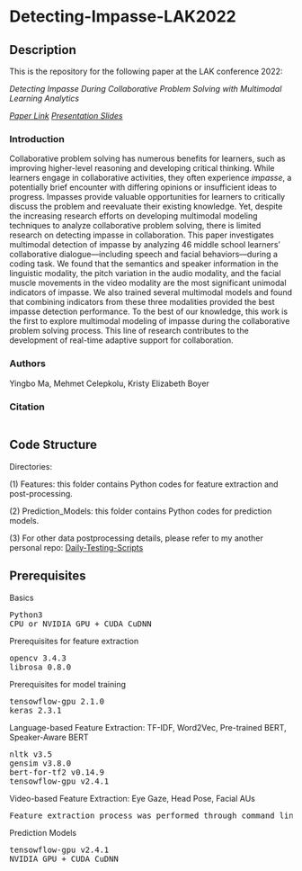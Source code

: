 <h1>Detecting-Impasse-LAK2022</h1>

<h2>Description</h2>
<p>This is the repository for the following paper at the LAK conference 2022:</p> 
<p><em>Detecting Impasse During Collaborative Problem Solving with Multimodal Learning Analytics</em></p>

*[Paper Link](https://dl.acm.org/doi/abs/10.1145/3506860.3506865)*
*[Presentation Slides](https://drive.google.com/file/d/1Uf0sbgPHCBubvKTnteW9igOsdJukxjEa/view?usp=sharing)*

<h3>Introduction</h3>
<p>Collaborative problem solving has numerous benefits for learners, such as improving higher-level reasoning and developing critical
thinking. While learners engage in collaborative activities, they often experience <em>impasse</em>, a potentially brief encounter with differing
opinions or insufficient ideas to progress. Impasses provide valuable opportunities for learners to critically discuss the problem and reevaluate
their existing knowledge. Yet, despite the increasing research efforts on developing multimodal modeling techniques to analyze
collaborative problem solving, there is limited research on detecting impasse in collaboration. This paper investigates multimodal
detection of impasse by analyzing 46 middle school learners’ collaborative dialogue—including speech and facial behaviors—during a
coding task. We found that the semantics and speaker information in the linguistic modality, the pitch variation in the audio modality,
and the facial muscle movements in the video modality are the most significant unimodal indicators of impasse. We also trained
several multimodal models and found that combining indicators from these three modalities provided the best impasse detection
performance. To the best of our knowledge, this work is the first to explore multimodal modeling of impasse during the collaborative
problem solving process. This line of research contributes to the development of real-time adaptive support for collaboration.</p>

<h3>Authors</h3>
Yingbo Ma, Mehmet Celepkolu, Kristy Elizabeth Boyer

<h3>Citation</h3>
<pre></pre>

<h2>Code Structure</h2>

Directories: 

(1) Features: this folder contains Python codes for feature extraction and post-processing.

(2) Prediction_Models: this folder contains Python codes for prediction models.

(3) For other data postprocessing details, please refer to my another personal repo: [Daily-Testing-Scripts](https://github.com/yingbo-ma/Daily-Research-Testing)

<h2>Prerequisites</h2>
<p>Basics</p>
<pre>
Python3 
CPU or NVIDIA GPU + CUDA CuDNN
</pre>
<p>Prerequisites for feature extraction</p>
<pre>
opencv 3.4.3
librosa 0.8.0
</pre>
<p>Prerequisites for model training</p>
<pre>
tensowflow-gpu 2.1.0
keras 2.3.1
</pre>

<p>Language-based Feature Extraction: TF-IDF, Word2Vec, Pre-trained BERT, Speaker-Aware BERT</p> 
<pre>
nltk v3.5
gensim v3.8.0
bert-for-tf2 v0.14.9
tensowflow-gpu v2.4.1
</pre>

<p>Video-based Feature Extraction: Eye Gaze, Head Pose, Facial AUs</p> 
<pre>
Feature extraction process was performed through command line arguments.
</pre>

<p>Prediction Models</p> 
<pre>
tensowflow-gpu v2.4.1
NVIDIA GPU + CUDA CuDNN
</pre>
